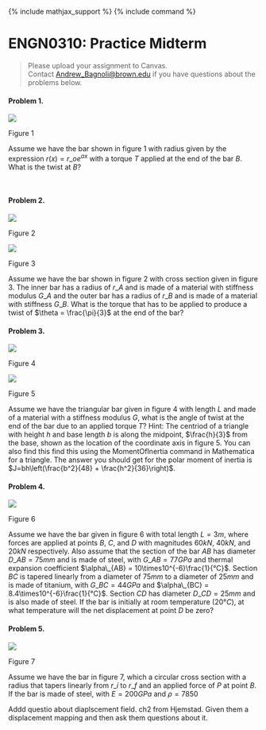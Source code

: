 {% include mathjax_support %}
{% include command %}



# ENGN0310: Practice Midterm




> Please upload your assignment to Canvas.<br/>
> Contact Andrew_Bagnoli@brown.edu if you have questions about the problems below.   




#### Problem 1. 

![](PickHere)

Figure 1

Assume we have the bar shown in figure 1 with radius given by the expression $r(x)=r\_{o} e^{ax}$ with a torque $T$ applied at the end of the bar $B$. What is the twist at $B$?



<br>

#### Problem 2. 

![](PickHere)

Figure 2

![](PickHere)

Figure 3

Assume we have the bar shown in figure 2 with cross section given in figure 3. The inner bar has a radius of $r\_{A}$ and is made of a material with stiffness modulus $G\_{A}$ and the outer bar has a radius of $r\_{B}$ and is made of a material with stiffness $G\_{B}$. What is the torque that has to be applied to produce a twist of $\theta = \frac{\pi}{3}$ at the end of the bar?
<br>


#### Problem 3. 

![](PickHere)

Figure 4

![](PickHere)

Figure 5

Assume we have the triangular bar given in figure 4 with length $L$ and made of a material with a stiffness modulus $G$, what is the angle of twist at the end of the bar due to an applied torque $T$? Hint: The centriod of a triangle with height $h$ and base length $b$ is along the midpoint, $\frac{h}{3}$ from the base, shown as the location of the coordinate axis in figure 5. You can also find this find this using the MomentOfInertia command in Mathematica for a triangle. The answer you should get for the polar moment of inertia is $J=bh\left(\frac{b^2}{48} + \frac{h^2}{36}\right)$.
<br>

#### Problem 4. 

![](PickHere)

Figure 6

Assume we have the bar given in figure 6 with total length $L=3m$, where forces are applied at points $B$, $C$, and $D$ with magnitudes $60kN$, $40kN$, and $20kN$ respectively. Also assume that the section of the bar $AB$ has diameter $D\_{AB}=75mm$ and is made of steel, with $G\_{AB}=77GPa$ and thermal expansion coefficient $\alpha\_{AB} = 10\times10^{-6}\frac{1}{°C}$. Section $BC$ is tapered linearly from a diameter of $75mm$ to a diameter of $25mm$ and is made of titanium, with $G\_{BC}=44GPa$ and $\alpha\_{BC} = 8.4\times10^{-6}\frac{1}{°C}$. Section $CD$ has diameter $D\_{CD}=25mm$ and is also made of steel. If the bar is initially at room temperature ($20°C$), at what temperature will the net displacement at point $D$ be zero?
<br>

#### Problem 5. 

![](PickHere)

Figure 7

Assume we have the bar in figure 7, which a circular cross section with a radius that tapers linearly from $r\_{i}$ to $r\_{f}$ and an applied force of $P$ at point $B$. If the bar is made of steel, with $E=200GPa$ and $\rho = 7850$
<br>

Addd questio about diaplscement field. ch2 from Hjemstad. Given them a displacement mapping and then ask them questions about it. 